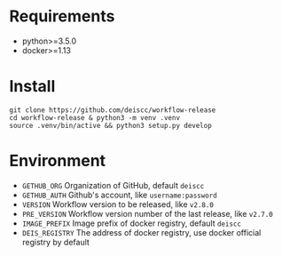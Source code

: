 # Requirements

* python>=3.5.0
* docker>=1.13

# Install

```
git clone https://github.com/deiscc/workflow-release
cd workflow-release & python3 -m venv .venv
source .venv/bin/active && python3 setup.py develop
```

# Environment

* `GETHUB_ORG` Organization of GitHub, default `deiscc`
* `GETHUB_AUTH` Github's account, like `username:password`
* `VERSION` Workflow version to be released, like `v2.8.0`
* `PRE_VERSION` Workflow version number of the last release, like `v2.7.0`
* `IMAGE_PREFIX` Image prefix of docker registry, default `deiscc`
* `DEIS_REGISTRY` The address of docker registry, use docker official registry by default